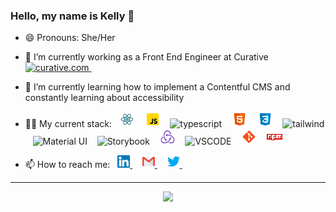 ### Hello, my name is Kelly 👋

- 😄 Pronouns: She/Her
- <p>
  🔭 I’m currently working as a Front End Engineer at Curative &nbsp;
  <a href="https://curative.com/" target="_blank" rel="noopener noreferrer">
    <img alt='curative.com'src="https://user-images.githubusercontent.com/27245530/153483575-122dcd0c-c511-4a72-9f66-3b7198e26a6f.png" width="20px" alt="curative.com">
  </a>
  &nbsp; &nbsp;
  </p>
- 🌱 I’m currently learning how to implement a Contentful CMS and constantly learning about accessibility
- <p> 👩‍💻 My current stack: <span>&nbsp;
  <img alt='React' title='React' height="25" src="https://github.com/chandan-reddy-k/chandan-reddy-k/blob/master/assets/react.png"> &nbsp;&nbsp;
  <img alt='JavaScript' title='JavaScript' height="25" src="https://github.com/chandan-reddy-k/chandan-reddy-k/blob/master/assets/js.png"> &nbsp;&nbsp;
  <img alt='typescript' title='typescript' height="25" src="https://user-images.githubusercontent.com/27245530/153481557-5d861c2f-2e45-4799-8d0e-03f7be8d94aa.png"> &nbsp;&nbsp;
  <img alt='HTML' title='HTML' height="25" src="https://github.com/chandan-reddy-k/chandan-reddy-k/blob/master/assets/html.png"> &nbsp;&nbsp;
  <img alt='CSS' title='CSS' height="25" src="https://github.com/chandan-reddy-k/chandan-reddy-k/blob/master/assets/css.png"> &nbsp;&nbsp; 
  <img alt='tailwind' title='tailwind css' height="25" src="https://user-images.githubusercontent.com/27245530/153485344-e960e5f5-6068-4ae7-ac6b-7e8554b50e2c.png"> &nbsp;&nbsp;
  <img alt='Material UI' title='Material UI' height="25" src="https://user-images.githubusercontent.com/27245530/153487872-d5917d9b-2acb-466f-830d-e8f1e4bd6030.png"> &nbsp;&nbsp;
  <img alt='Storybook' title='Storybook' height="25" src="https://user-images.githubusercontent.com/27245530/153482351-fe96f179-301a-46fc-be6d-9c11e0d796e7.svg"> &nbsp;&nbsp;
  <img alt='Redux' title='Redux' height="25" src="https://github.com/chandan-reddy-k/chandan-reddy-k/blob/master/assets/redux.png"> &nbsp;&nbsp;
  <img alt='VSCODE' title='VSCODE' height="25" src="https://user-images.githubusercontent.com/27245530/153488260-9a32c177-802f-4752-95b8-5e53d17424ea.png"> &nbsp;&nbsp;
  <img alt='GIT' title='Git' height="25" src="https://github.com/chandan-reddy-k/chandan-reddy-k/blob/master/assets/git.png"> &nbsp;&nbsp;
  <img alt='NPM' title='npm' height="25" src="https://github.com/chandan-reddy-k/chandan-reddy-k/blob/master/assets/npm.png">
  &nbsp;&nbsp;
  </span>
 </p>
 
- <p> 
  📫 How to reach me:  &nbsp; 
  <a href="https://www.linkedin.com/in/kellyzick" target="_blank" rel="noopener noreferrer">
    <img src="https://github.com/chandan-reddy-k/chandan-reddy-k/blob/master/assets/linkedin.svg" width="20px"    alt="LinkedIn">
  </a>
  &nbsp; &nbsp;
  <a href="mailto:kellyzick@pm.me">
    <img alt='ealt='' mail me!' src="https://github.com/chandan-reddy-k/chandan-reddy-k/blob/master/assets/gmail.svg" width="20px" alt="email">
  </a>
  &nbsp; &nbsp;
  <a href="https://twitter.com/misszick" target="_blank" rel="noopener noreferrer">
    <img alt='visit my twitter'src="https://github.com/chandan-reddy-k/chandan-reddy-k/blob/master/assets/twitter.svg" width="20px" alt="Twitter">
  </a> 
  &nbsp; &nbsp;
</p> 

  ****


<p align="center"> 
  <img src="https://github-readme-stats.vercel.app/api?username=misskelly&theme=cobalt&show_icons=true"/>
</p>


